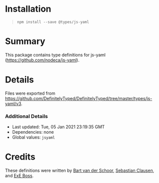 # Installation
> `npm install --save @types/js-yaml`

# Summary
This package contains type definitions for js-yaml (https://github.com/nodeca/js-yaml).

# Details
Files were exported from https://github.com/DefinitelyTyped/DefinitelyTyped/tree/master/types/js-yaml/v3.

### Additional Details
 * Last updated: Tue, 05 Jan 2021 23:19:35 GMT
 * Dependencies: none
 * Global values: `jsyaml`

# Credits
These definitions were written by [Bart van der Schoor](https://github.com/Bartvds), [Sebastian Clausen](https://github.com/sclausen), and [ExE Boss](https://github.com/ExE-Boss).
